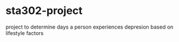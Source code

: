 # sta302-project
project to determine days a person experiences depresion based on lifestyle factors 
